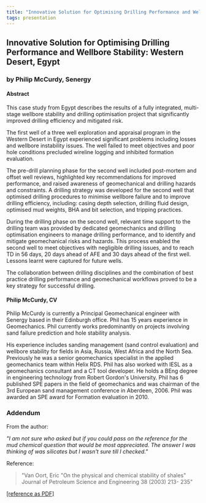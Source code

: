 ```yaml
---
title: "Innovative Solution for Optimising Drilling Performance and Wellbore Stability: Western Desert, Egypt"
tags: presentation 
---
```



		
<h2>
Innovative Solution for Optimising Drilling Performance and Wellbore Stability: Western Desert, Egypt
</h2>

 



		
<h3>
by Philip McCurdy, Senergy
</h3>

 



		
<h4>
Abstract
</h4>



		

		
<p>
This case study from Egypt describes the results of a fully integrated, multi-stage wellbore stability and drilling optimisation project that significantly improved drilling efficiency and mitigated risk.
</p>

<p>


The first well of a three well exploration and appraisal program in the Western Desert in Egypt experienced significant problems including losses and wellbore instability issues. The well failed to meet objectives and poor hole conditions precluded wireline logging and inhibited formation evaluation.
</p>

<p>


The pre-drill planning phase for the second well included post-mortem and offset well reviews, highlighted key recommendations for improved performance, and raised awareness of geomechanical and drilling hazards and constraints. A drilling strategy was developed for the second well that optimised drilling procedures to minimise wellbore failure and to improve drilling efficiency, including: casing depth selection, drilling fluid design, optimised mud weights, BHA and bit selection, and tripping practices.
</p>

<p>


During the drilling phase on the second well, relevant time support to the drilling team was provided by dedicated geomechanics and drilling optimisation engineers to manage drilling performance, and to identify and mitigate geomechanical risks and hazards. This process enabled the second well to meet objectives with negligible drilling issues, and to reach TD in 56 days, 20 days ahead of AFE and 30 days ahead of the first well. Lessons learnt were captured for future wells.
</p>

<p>


The collaboration between drilling disciplines and the combination of best practice drilling performance and geomechanical workflows proved to be a key strategy for successful drilling. 
</p>





		
<h4>
Philip McCurdy, CV
</h4>





		
<p>
Philip McCurdy is currently a Principal Geomechanical engineer with Senergy based in their Edinburgh office. Phil has 15 years experience in Geomechanics. Phil currently works predominantly on projects involving sand failure prediction and hole stability analysis.
</p>

<p>


His experience includes sanding management (sand control evaluation) and wellbore stability for fields in Asia, Russia, West Africa and the North Sea. Previously he was a senior geomechanics specialist in the applied geomechanics team within Helix RDS. Phil has also worked with IESL as a geomechanics consultant and a CT tool developer. He holds a BEng degree in engineering technology from Robert Gordon's University. Phil has 6 published SPE papers in the field of geomechanics and was chairman of the 3rd European sand management conference in Aberdeen, 2006. Phil was awarded an SPE award for Formation evaluation in 2010.

</p>



<h3>
Addendum
</h3>

	

<p>
From the author:
</p>



<i>
"I am not sure who asked but if you could pass on the reference for the mud chemical question that would be most appreciated. The answer I was thinking of was silicates but I wasn't sure till I checked." 
</i>



<p>
Reference:
</p>



<blockquote>
	

"Van Oort,  Eric "On the physical and chemical stability of shales" Journal of Petroleum Science and Engineering 38 (2003) 213- 235"

</blockquote>



<a href="On the physical and chemical stability of shales.pdf">
[reference as PDF]
</a>



				

